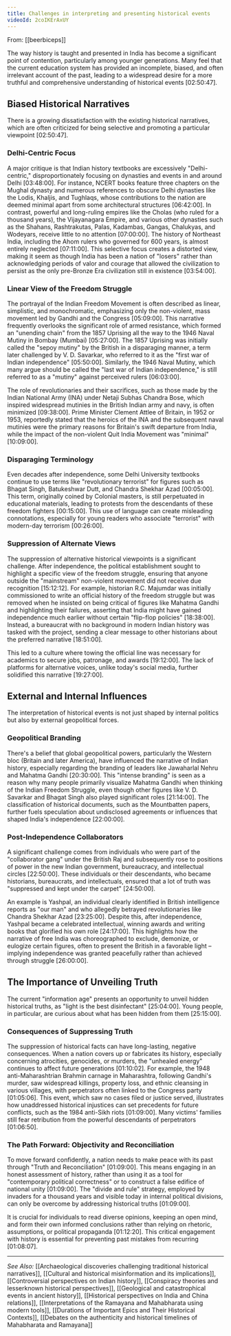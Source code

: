 ```yaml
---
title: Challenges in interpreting and presenting historical events
videoId: 2coIKErAxUY
---
```


From: [[beerbiceps]] <br/> 

The way history is taught and presented in India has become a significant point of contention, particularly among younger generations. Many feel that the current education system has provided an incomplete, biased, and often irrelevant account of the past, leading to a widespread desire for a more truthful and comprehensive understanding of historical events <a class="yt-timestamp" data-t="02:50:47">[02:50:47]</a>.

## Biased Historical Narratives

There is a growing dissatisfaction with the existing historical narratives, which are often criticized for being selective and promoting a particular viewpoint <a class="yt-timestamp" data-t="02:50:47">[02:50:47]</a>.

### Delhi-Centric Focus
A major critique is that Indian history textbooks are excessively "Delhi-centric," disproportionately focusing on dynasties and events in and around Delhi <a class="yt-timestamp" data-t="03:48:00">[03:48:00]</a>. For instance, NCERT books feature three chapters on the Mughal dynasty and numerous references to obscure Delhi dynasties like the Lodis, Khaljis, and Tughlaqs, whose contributions to the nation are deemed minimal apart from some architectural structures <a class="yt-timestamp" data-t="06:42:00">[06:42:00]</a>. In contrast, powerful and long-ruling empires like the Cholas (who ruled for a thousand years), the Vijayanagara Empire, and various other dynasties such as the Shahans, Rashtrakutas, Palas, Kadambas, Gangas, Chalukyas, and Wodeyars, receive little to no attention <a class="yt-timestamp" data-t="07:00:00">[07:00:00]</a>. The history of Northeast India, including the Ahom rulers who governed for 600 years, is almost entirely neglected <a class="yt-timestamp" data-t="07:11:00">[07:11:00]</a>. This selective focus creates a distorted view, making it seem as though India has been a nation of "losers" rather than acknowledging periods of valor and courage that allowed the civilization to persist as the only pre-Bronze Era civilization still in existence <a class="yt-timestamp" data-t="03:54:00">[03:54:00]</a>.

### Linear View of the Freedom Struggle
The portrayal of the Indian Freedom Movement is often described as linear, simplistic, and monochromatic, emphasizing only the non-violent, mass movement led by Gandhi and the Congress <a class="yt-timestamp" data-t="05:09:00">[05:09:00]</a>. This narrative frequently overlooks the significant role of armed resistance, which formed an "unending chain" from the 1857 Uprising all the way to the 1946 Naval Mutiny in Bombay (Mumbai) <a class="yt-timestamp" data-t="05:27:00">[05:27:00]</a>. The 1857 Uprising was initially called the "sepoy mutiny" by the British in a disparaging manner, a term later challenged by V. D. Savarkar, who referred to it as the "first war of Indian independence" <a class="yt-timestamp" data-t="05:50:00">[05:50:00]</a>. Similarly, the 1946 Naval Mutiny, which many argue should be called the "last war of Indian independence," is still referred to as a "mutiny" against perceived rulers <a class="yt-timestamp" data-t="06:03:00">[06:03:00]</a>.

The role of revolutionaries and their sacrifices, such as those made by the Indian National Army (INA) under Netaji Subhas Chandra Bose, which inspired widespread mutinies in the British Indian army and navy, is often minimized <a class="yt-timestamp" data-t="09:38:00">[09:38:00]</a>. Prime Minister Clement Attlee of Britain, in 1952 or 1953, reportedly stated that the heroics of the INA and the subsequent naval mutinies were the primary reasons for Britain's swift departure from India, while the impact of the non-violent Quit India Movement was "minimal" <a class="yt-timestamp" data-t="10:09:00">[10:09:00]</a>.

### Disparaging Terminology
Even decades after independence, some Delhi University textbooks continue to use terms like "revolutionary terrorist" for figures such as Bhagat Singh, Batukeshwar Dutt, and Chandra Shekhar Azad <a class="yt-timestamp" data-t="00:05:00">[00:05:00]</a>. This term, originally coined by Colonial masters, is still perpetuated in educational materials, leading to protests from the descendants of these freedom fighters <a class="yt-timestamp" data-t="00:15:00">[00:15:00]</a>. This use of language can create misleading connotations, especially for young readers who associate "terrorist" with modern-day terrorism <a class="yt-timestamp" data-t="00:26:00">[00:26:00]</a>.

### Suppression of Alternate Views
The suppression of alternative historical viewpoints is a significant challenge. After independence, the political establishment sought to highlight a specific view of the freedom struggle, ensuring that anyone outside the "mainstream" non-violent movement did not receive due recognition <a class="yt-timestamp" data-t="15:12:00">[15:12:12]</a>. For example, historian R.C. Majumdar was initially commissioned to write an official history of the freedom struggle but was removed when he insisted on being critical of figures like Mahatma Gandhi and highlighting their failures, asserting that India might have gained independence much earlier without certain "flip-flop policies" <a class="yt-timestamp" data-t="18:38:00">[18:38:00]</a>. Instead, a bureaucrat with no background in modern Indian history was tasked with the project, sending a clear message to other historians about the preferred narrative <a class="yt-timestamp" data-t="18:51:00">[18:51:00]</a>.

This led to a culture where towing the official line was necessary for academics to secure jobs, patronage, and awards <a class="yt-timestamp" data-t="19:12:00">[19:12:00]</a>. The lack of platforms for alternative voices, unlike today's social media, further solidified this narrative <a class="yt-timestamp" data-t="19:27:00">[19:27:00]</a>.

## External and Internal Influences

The interpretation of historical events is not just shaped by internal politics but also by external geopolitical forces.

### Geopolitical Branding
There's a belief that global geopolitical powers, particularly the Western bloc (Britain and later America), have influenced the narrative of Indian history, especially regarding the branding of leaders like Jawaharlal Nehru and Mahatma Gandhi <a class="yt-timestamp" data-t="20:30:00">[20:30:00]</a>. This "intense branding" is seen as a reason why many people primarily visualize Mahatma Gandhi when thinking of the Indian Freedom Struggle, even though other figures like V. D. Savarkar and Bhagat Singh also played significant roles <a class="yt-timestamp" data-t="21:14:00">[21:14:00]</a>. The classification of historical documents, such as the Mountbatten papers, further fuels speculation about undisclosed agreements or influences that shaped India's independence <a class="yt-timestamp" data-t="22:00:00">[22:00:00]</a>.

### Post-Independence Collaborators
A significant challenge comes from individuals who were part of the "collaborator gang" under the British Raj and subsequently rose to positions of power in the new Indian government, bureaucracy, and intellectual circles <a class="yt-timestamp" data-t="22:50:00">[22:50:00]</a>. These individuals or their descendants, who became historians, bureaucrats, and intellectuals, ensured that a lot of truth was "suppressed and kept under the carpet" <a class="yt-timestamp" data-t="24:50:00">[24:50:00]</a>.

An example is Yashpal, an individual clearly identified in British intelligence reports as "our man" and who allegedly betrayed revolutionaries like Chandra Shekhar Azad <a class="yt-timestamp" data-t="23:25:00">[23:25:00]</a>. Despite this, after independence, Yashpal became a celebrated intellectual, winning awards and writing books that glorified his own role <a class="yt-timestamp" data-t="24:17:00">[24:17:00]</a>. This highlights how the narrative of free India was choreographed to exclude, demonize, or eulogize certain figures, often to present the British in a favorable light – implying independence was granted peacefully rather than achieved through struggle <a class="yt-timestamp" data-t="26:00:00">[26:00:00]</a>.

## The Importance of Unveiling Truth

The current "information age" presents an opportunity to unveil hidden historical truths, as "light is the best disinfectant" <a class="yt-timestamp" data-t="25:04:00">[25:04:00]</a>. Young people, in particular, are curious about what has been hidden from them <a class="yt-timestamp" data-t="25:15:00">[25:15:00]</a>.

### Consequences of Suppressing Truth
The suppression of historical facts can have long-lasting, negative consequences. When a nation covers up or fabricates its history, especially concerning atrocities, genocides, or murders, the "unhealed energy" continues to affect future generations <a class="yt-timestamp" data-t="01:10:02">[01:10:02]</a>. For example, the 1948 anti-Maharashtrian Brahmin carnage in Maharashtra, following Gandhi's murder, saw widespread killings, property loss, and ethnic cleansing in various villages, with perpetrators often linked to the Congress party <a class="yt-timestamp" data-t="01:05:06">[01:05:06]</a>. This event, which saw no cases filed or justice served, illustrates how unaddressed historical injustices can set precedents for future conflicts, such as the 1984 anti-Sikh riots <a class="yt-timestamp" data-t="01:09:00">[01:09:00]</a>. Many victims' families still fear retribution from the powerful descendants of perpetrators <a class="yt-timestamp" data-t="01:06:50">[01:06:50]</a>.

### The Path Forward: Objectivity and Reconciliation
To move forward confidently, a nation needs to make peace with its past through "Truth and Reconciliation" <a class="yt-timestamp" data-t="01:09:00">[01:09:00]</a>. This means engaging in an honest assessment of history, rather than using it as a tool for "contemporary political correctness" or to construct a false edifice of national unity <a class="yt-timestamp" data-t="01:09:00">[01:09:00]</a>. The "divide and rule" strategy, employed by invaders for a thousand years and visible today in internal political divisions, can only be overcome by addressing historical truths <a class="yt-timestamp" data-t="01:09:00">[01:09:00]</a>.

It is crucial for individuals to read diverse opinions, keeping an open mind, and form their own informed conclusions rather than relying on rhetoric, assumptions, or political propaganda <a class="yt-timestamp" data-t="01:12:20">[01:12:20]</a>. This critical engagement with history is essential for preventing past mistakes from recurring <a class="yt-timestamp" data-t="01:08:07">[01:08:07]</a>.

---
_See Also:_ [[Archaeological discoveries challenging traditional historical narratives]], [[Cultural and historical misinformation and its implications]], [[Controversial perspectives on Indian history]], [[Conspiracy theories and lesserknown historical perspectives]], [[Geological and catastrophical events in ancient history]], [[Historical perspectives on India and China relations]], [[Interpretations of the Ramayana and Mahabharata using modern tools]], [[Durations of Important Epics and Their Historical Contexts]], [[Debates on the authenticity and historical timelines of Mahabharata and Ramayana]]